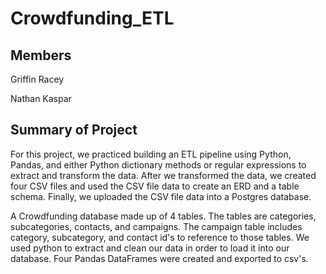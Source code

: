 # Crowdfunding_ETL
## Members 
Griffin Racey 

Nathan Kaspar 

## Summary of Project
For this project, we practiced building an ETL pipeline using Python, Pandas, and either Python dictionary methods or regular expressions to extract and transform the data. After we transformed the data, we created four CSV files and used the CSV file data to create an ERD and a table schema. Finally, we uploaded the CSV file data into a Postgres database.

A Crowdfunding database made up of 4 tables. The tables are categories, subcategories, contacts, and campaigns. The campaign table includes category, subcategory, and contact id's to reference to those tables. We used python to extract and clean our data in order to load it into our database. Four Pandas DataFrames were created and exported to csv's. 
